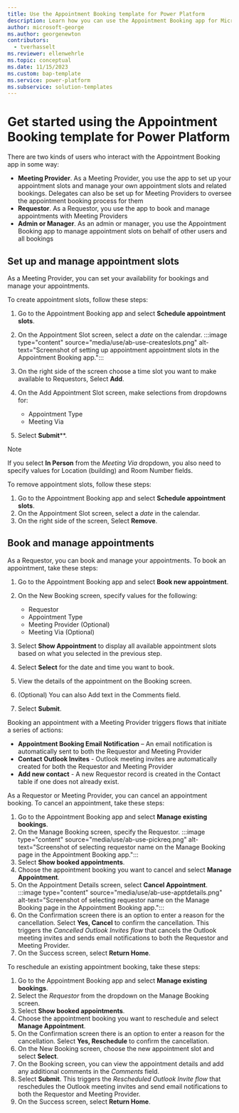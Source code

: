 ```yaml
---
title: Use the Appointment Booking template for Power Platform
description: Learn how you can use the Appointment Booking app for Microsoft Power Platform to streamline and automate managing your appointments.
author: microsoft-george
ms.author: georgenewton
contributors:
  - tverhasselt
ms.reviewer: ellenwehrle
ms.topic: conceptual
ms.date: 11/15/2023
ms.custom: bap-template
ms.service: power-platform
ms.subservice: solution-templates
---
```


# Get started using the Appointment Booking template for Power Platform

There are two kinds of users who interact with the Appointment Booking app in some way:

- **Meeting Provider**. As a Meeting Provider, you use the app to set up your appointment slots and manage your own appointment slots and related bookings. Delegates can also be set up for Meeting Providers to oversee the appointment booking process for them
- **Requestor**. As a Requestor, you use the app to book and manage appointments with Meeting Providers
- **Admin or Manager**. As an admin or manager, you use the Appointment Booking app to manage appointment slots on behalf of other users and all bookings

## Set up and manage appointment slots

As a Meeting Provider, you can set your availability for bookings and manage your appointments.  

To create appointment slots, follow these steps:

1. Go to the Appointment Booking app and select **Schedule appointment slots**.
1. On the Appointment Slot screen, select a *date* on the calendar.
    :::image type="content" source="media/use/ab-use-createslots.png" alt-text="Screenshot of setting up appointment appointment slots in the Appointment Booking app.":::
1. On the right side of the screen choose a time slot you want to make available to Requestors, Select **Add**.
1. On the Add Appointment Slot screen, make selections from dropdowns for:

    - Appointment Type
    - Meeting Via
1. Select **Submit****.

> [!NOTE]
> If you select **In Person** from the *Meeting Via* dropdown, you also need to specify values for Location (building) and Room Number fields.

To remove appointment slots, follow these steps:

1. Go to the Appointment Booking app and select **Schedule appointment slots**.
1. On the Appointment Slot screen, select a *date* in the calendar.
1. On the right side of the screen, Select **Remove**.

## Book and manage appointments

As a Requestor, you can book and manage your appointments. To book an appointment, take these steps:

1. Go to the Appointment Booking app and select **Book new appointment**.
1. On the New Booking screen, specify values for the following:

    - Requestor
    - Appointment Type
    - Meeting Provider (Optional)
    - Meeting Via (Optional)

1. Select **Show Appointment** to display all available appointment slots based on what you selected in the previous step.
1. Select **Select** for the date and time you want to book.
1. View the details of the appointment on the Booking screen.
1. (Optional) You can also Add text in the Comments field.
1. Select **Submit**.

Booking an appointment with a Meeting Provider triggers flows that initiate a series of actions:

- **Appointment Booking Email Notification** – An email notification is automatically sent to both the Requestor and Meeting Provider
- **Contact Outlook Invites** - Outlook meeting invites are automatically created for both the Requestor and Meeting Provider
- **Add new contact** - A new Requestor record is created in the Contact table if one does not already exist.

As a  Requestor or Meeting Provider, you can cancel an appointment booking. To cancel an appointment, take these steps:

1. Go to the Appointment Booking app and select **Manage existing bookings**.
1. On the Manage Booking screen, specify the Requestor.
:::image type="content" source="media/use/ab-use-pickreq.png" alt-text="Screenshot of selecting requestor name on the Manage Booking page in the Appointment Booking app.":::
1. Select **Show booked appointments**.
1. Choose the appointment booking you want to cancel and select **Manage Appointment**.
1. On the Appointment Details screen, select **Cancel Appointment**.
:::image type="content" source="media/use/ab-use-apptdetails.png" alt-text="Screenshot of selecting requestor name on the Manage Booking page in the Appointment Booking app.":::
1. On the Confirmation screen there is an option to enter a reason for the cancellation. Select **Yes, Cancel** to confirm the cancellation. This triggers the *Cancelled Outlook Invites flow* that cancels the Outlook meeting invites and sends email notifications to both the Requestor and Meeting Provider.
1. On the Success screen, select **Return Home**.

To reschedule an existing appointment booking, take these steps:

1. Go to the Appointment Booking app and select **Manage existing bookings**.
1. Select the *Requestor* from the dropdown on the Manage Booking screen.
1. Select **Show booked appointments**.
1. Choose the appointment booking you want to reschedule and select **Manage Appointment**.
1. On the Confirmation screen there is an option to enter a reason for the cancellation. Select **Yes, Reschedule** to confirm the cancellation.
1. On the New Booking screen, choose the new appointment slot and select **Select**.
1. On the Booking screen, you can view the appointment details and add any additional comments in the *Comments* field.
1. Select **Submit**. This triggers the *Rescheduled Outlook Invite flow* that reschedules the Outlook meeting invites and send email notifications to both the Requestor and Meeting Provider.
1. On the Success screen, select **Return Home**.
